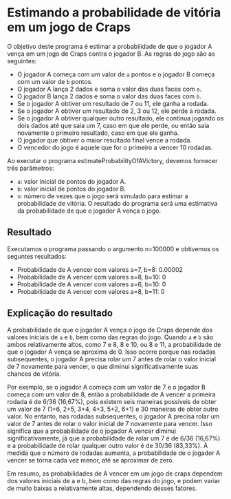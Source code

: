# Estimando a probabilidade de vitória em um jogo de Craps

O objetivo deste programa é estimar a probabilidade de que o jogador A vença em um jogo de Craps contra o jogador B. As regras do jogo são as seguintes:

- O jogador A começa com um valor de ```a``` pontos e o jogador B começa com um valor de ```b``` pontos.
- O jogador A lança 2 dados e soma o valor das duas faces com ```a```.
- O jogador B lança 2 dados e soma o valor das duas faces com ```b```.
- Se o jogador A obtiver um resultado de 7 ou 11, ele ganha a rodada.
- Se o jogador A obtiver um resultado de 2, 3 ou 12, ele perde a rodada.
- Se o jogador A obtiver qualquer outro resultado, ele continua jogando os dois dados até que saia um 7, caso em que ele perde, ou então saia novamente o primeiro resultado, caso em que ele ganha.
- O jogador que obtiver o maior resultado final vence a rodada.
- O vencedor do jogo é aquele que for o primeiro a vencer 10 rodadas.

Ao executar o programa estimateProbabilityOfAVictory, devemos fornecer três parâmetros:

- ```a```: valor inicial de pontos do jogador A.
- ```b```: valor inicial de pontos do jogador B.
- ```n```: número de vezes que o jogo será simulado para estimar a probabilidade de vitória.
O resultado do programa será uma estimativa da probabilidade de que o jogador A vença o jogo.

## Resultado

Executamos o programa passando o argumento n=100000 e obtivemos os seguntes resultados:

- Probabilidade de A vencer com valores a=7, b=8: 0.00002
- Probabilidade de A vencer com valores a=8, b=10: 0
- Probabilidade de A vencer com valores a=6, b=10: 0
- Probabilidade de A vencer com valores a=8, b=11: 0

## Explicação do resultado

A probabilidade de que o jogador A vença o jogo de Craps depende dos valores iniciais de ```a``` e ```b```, bem como das regras do jogo. Quando ```a``` e ```b``` são ambos relativamente altos, como 7 e 8, 8 e 10, ou 8 e 11, a probabilidade de que o jogador A vença se aproxima de 0. Isso ocorre porque nas rodadas subsequentes, o jogador A precisa rolar um 7 antes de rolar o valor inicial de 7 novamente para vencer, o que diminui significativamente suas chances de vitória.

Por exemplo, se o jogador A começa com um valor de 7 e o jogador B começa com um valor de 8, então a probabilidade de A vencer a primeira rodada é de 6/36 (16,67%), pois existem seis maneiras possíveis de obter um valor de 7 (1+6, 2+5, 3+4, 4+3, 5+2, 6+1) e 30 maneiras de obter outro valor. No entanto, nas rodadas subsequentes, o jogador A precisa rolar um valor de 7 antes de rolar o valor inicial de 7 novamente para vencer. Isso significa que a probabilidade de o jogador A vencer diminui significativamente, já que a probabilidade de rolar um 7 é de 6/36 (16,67%) e a probabilidade de rolar qualquer outro valor é de 30/36 (83,33%). À medida que o número de rodadas aumenta, a probabilidade de o jogador A vencer se torna cada vez menor, até se aproximar de zero.

Em resumo, as probabilidades de A vencer em um jogo de craps dependem dos valores iniciais de a e b, bem como das regras do jogo, e podem variar de muito baixas a relativamente altas, dependendo desses fatores.